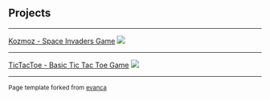 ## Projects

---

[Kozmoz - Space Invaders Game](/Kozmoz)
<img src="https://i.imgur.com/FEw161J.gif?noredirect"/>

---

[TicTacToe - Basic Tic Tac Toe Game](/sample_page)
<img src="https://miro.medium.com/max/2400/1*hVbUfzgUGmaXfQ69U4t1wg.gif "/>

---

<p style="font-size:12px">Page template forked from <a href="https://github.com/evanca/quick-portfolio">evanca</a></p>
<!-- Remove above link if you don't want to attibute -->
